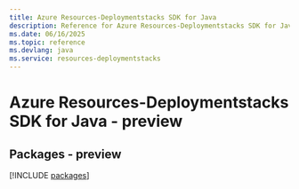 ```yaml
---
title: Azure Resources-Deploymentstacks SDK for Java
description: Reference for Azure Resources-Deploymentstacks SDK for Java
ms.date: 06/16/2025
ms.topic: reference
ms.devlang: java
ms.service: resources-deploymentstacks
---
```

# Azure Resources-Deploymentstacks SDK for Java - preview
## Packages - preview
[!INCLUDE [packages](resources-deploymentstacks-index.md)]
